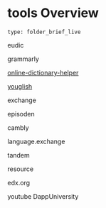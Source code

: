 # tools Overview
 
```ccard
type: folder_brief_live
```
 
eudic

grammarly

[online-dictionary-helper](https://chrome.google.com/webstore/detail/online-dictionary-helper/lppjdajkacanlmpbbcdkccjkdbpllajb?hl=en-US)

[youglish](https://youglish.com/)

  

exchange

episoden

cambly

language.exchange

tandem

  

resource

  

edx.org

youtube DappUniversity